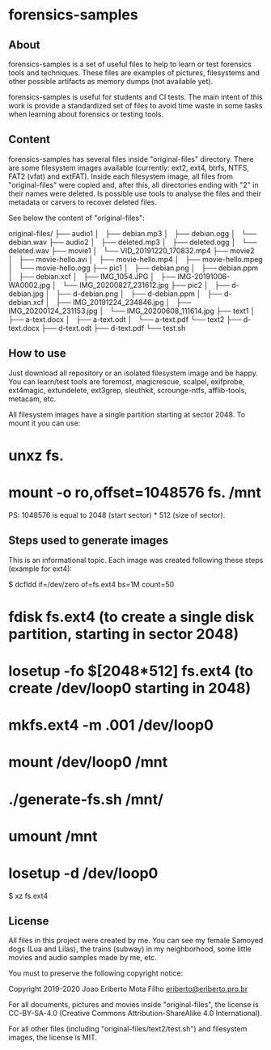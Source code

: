 # forensics-samples

## About

forensics-samples is a set of useful files to help to learn or test forensics
tools and techniques. These files are examples of pictures, filesystems and
other possible artifacts as memory dumps (not available yet).

forensics-samples is useful for students and CI tests. The main intent of this
work is provide a standardized set of files to avoid time waste in some tasks
when learning about forensics or testing tools.

## Content

forensics-samples has several files inside "original-files" directory. There
are some filesystem images available (currently: ext2, ext4, btrfs, NTFS,
FAT2 (vfat) and extFAT). Inside each filesystem image, all files from
"original-files" were copied and, after this, all directories ending with
"2" in their names were deleted. Is possible use tools to analyse the files
and their metadata or carvers to recover deleted files.

See below the content of "original-files":

original-files/
├── audio1
│   ├── debian.mp3
│   ├── debian.ogg
│   └── debian.wav
├── audio2
│   ├── deleted.mp3
│   ├── deleted.ogg
│   └── deleted.wav
├── movie1
│   └── VID_20191220_170832.mp4
├── movie2
│   ├── movie-hello.avi
│   ├── movie-hello.mp4
│   ├── movie-hello.mpeg
│   └── movie-hello.ogg
├── pic1
│   ├── debian.png
│   ├── debian.ppm
│   ├── debian.xcf
│   ├── IMG_1054.JPG
│   ├── IMG-20191006-WA0002.jpg
│   └── IMG_20200827_231612.jpg
├── pic2
│   ├── d-debian.jpg
│   ├── d-debian.png
│   ├── d-debian.ppm
│   ├── d-debian.xcf
│   ├── IMG_20191224_234846.jpg
│   ├── IMG_20200124_231153.jpg
│   └── IMG_20200608_111614.jpg
├── text1
│   ├── a-text.docx
│   ├── a-text.odt
│   └── a-text.pdf
└── text2
    ├── d-text.docx
    ├── d-text.odt
    ├── d-text.pdf
    └── test.sh

## How to use

Just download all repository or an isolated filesystem image and be happy.
You can learn/test tools are foremost, magicrescue, scalpel, exifprobe,
ext4magic, extundelete, ext3grep, sleuthkit, scrounge-ntfs, afflib-tools,
metacam, etc.

All filesystem images have a single partition starting at sector 2048. To
mount it you can use:

 # unxz fs.<name>
 # mount -o ro,offset=1048576 fs.<name> /mnt

PS: 1048576 is equal to 2048 (start sector) * 512 (size of sector).

## Steps used to generate images

This is an informational topic. Each image was created following these steps
(example for ext4):

 $ dcfldd if=/dev/zero of=fs.ext4 bs=1M count=50
 # fdisk fs.ext4  (to create a single disk partition, starting in sector 2048)
 # losetup -fo $[2048*512] fs.ext4  (to create /dev/loop0 starting in 2048)
 # mkfs.ext4 -m .001 /dev/loop0
 # mount /dev/loop0 /mnt
 # ./generate-fs.sh /mnt/
 # umount /mnt
 # losetup -d /dev/loop0
 $ xz fs.ext4

## License

All files in this project were created by me. You can see my female Samoyed
dogs (Lua and Lilas), the trains (subway) in my neighborhood, some little
movies and audio samples made by me, etc.

You must to preserve the following copyright notice:

 Copyright 2019-2020 Joao Eriberto Mota Filho <eriberto@eriberto.pro.br>

For all documents, pictures and movies inside "original-files", the license
is CC-BY-SA-4.0 (Creative Commons Attribution-ShareAlike 4.0 International).

For all other files (including "original-files/text2/test.sh") and filesystem
images, the license is MIT.
